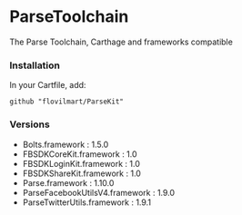 # ParseToolchain
The Parse Toolchain, Carthage and frameworks compatible

### Installation
In your Cartfile, add:

`github "flovilmart/ParseKit"`

### Versions

- Bolts.framework : 1.5.0
- FBSDKCoreKit.framework : 1.0
- FBSDKLoginKit.framework : 1.0
- FBSDKShareKit.framework : 1.0
- Parse.framework : 1.10.0
- ParseFacebookUtilsV4.framework : 1.9.0
- ParseTwitterUtils.framework : 1.9.1
